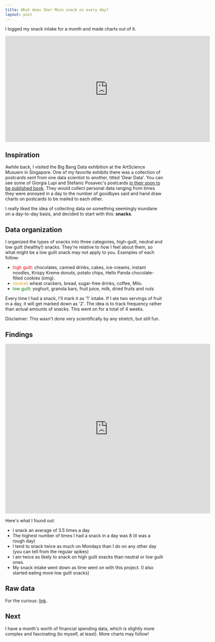 ```yaml
---
title: What does Sher Minn snack on every day?
layout: post
---
```


I logged my snack intake for a month and made charts out of it. 
<iframe width="653" height="339" seamless frameborder="0" scrolling="no" src="https://docs.google.com/spreadsheets/d/1oShvX6Mw5ct2bTMmujIKEXMrEFB8xAJkb_IEInsoRns/pubchart?oid=1541543256&amp;format=interactive"></iframe>

## Inspiration

Awhile back, I visited the Big Bang Data exhibition at the ArtScience Musuem in Singapore. One of my favorite exhibits there was a collection of postcards sent from one data scientist to another, titled 'Dear Data'. You can see some of Giorgia Lupi and Stefanic Posavec's postcards [in their soon to be published book](http://www.creativeapplications.net/news/dear-data-book-by-giorgia-lupi-stefanie-posavec-now-available-for-pre-order/). They would collect personal data ranging from times they were annoyed in a day to the number of goodbyes said and hand draw charts on postcards to be mailed to each other.

I really liked the idea of collecting data on something seemingly mundane on a day-to-day basis, and decided to start with this: **snacks**.

## Data organization
I organized the types of snacks into three categories, high-guilt, neutral and low guilt (healthy!) snacks. They're relative to how I feel about them, so what might be a low guilt snack may not apply to you. Examples of each follow:

  * <span style='color:red'>high guilt</span>: chocolates, canned drinks, cakes, ice-creams, instant noodles, Krispy Kreme donuts, potato chips, Hello Panda chocolate-filled cookies (omg).
  * <span style='color: goldenrod'> neutral</span>: wheat crackers, bread, sugar-free drinks, coffee, Milo.
  * <span style='color:green'>low guilt</span>: yoghurt, granola bars, fruit juice, milk, dried fruits and nuts

Every time I had a snack, I'll mark it as '1' intake. If I ate two servings of fruit in a day, it will get marked down as '2'. The idea is to track frequency rather than actual amounts of snacks. This went on for a total of 4 weeks. 

Disclaimer: This wasn't done very scientifically by any stretch, but still fun.

## Findings

<iframe width="654" height="542" seamless frameborder="0" scrolling="no" src="https://docs.google.com/spreadsheets/d/1oShvX6Mw5ct2bTMmujIKEXMrEFB8xAJkb_IEInsoRns/pubchart?oid=552125548&amp;format=interactive"></iframe>

Here's what I found out:

* I snack an average of 3.5 times a day
* The highest number of times I had a snack in a day was 8 (it was a rough day)
* I tend to snack twice as much on Mondays than I do on any other day (you can tell from the regular spikes)
* I am twice as likely to snack on high guilt snacks than neutral or low guilt ones.
* My snack intake went down as time went on with this project. (I also started eating more low guilt snacks)

## Raw data
For the curious: [link](https://docs.google.com/spreadsheets/d/1oShvX6Mw5ct2bTMmujIKEXMrEFB8xAJkb_IEInsoRns/edit?usp=sharing).

## Next
I have a month's worth of financial spending data, which is slightly more complex and fascinating (to myself, at least). More charts may follow!
